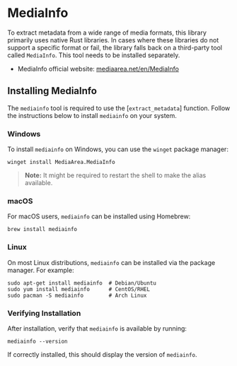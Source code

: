 # MediaInfo

To extract metadata from a wide range of media formats, this library primarily uses native Rust
libraries. In cases where these libraries do not support a specific format or fail, the library
falls back on a third-party tool called `MediaInfo`. This tool needs to be installed separately.

- MediaInfo official website: [mediaarea.net/en/MediaInfo](https://mediaarea.net/en/MediaInfo)

## Installing MediaInfo

The `mediainfo` tool is required to use the [`extract_metadata`] function. Follow the instructions
below to install `mediainfo` on your system.

### Windows

To install `mediainfo` on Windows, you can use the `winget` package manager:

```
winget install MediaArea.MediaInfo
```

> **Note:** It might be required to restart the shell to make the alias available.

### macOS

For macOS users, `mediainfo` can be installed using Homebrew:

```
brew install mediainfo
```

### Linux

On most Linux distributions, `mediainfo` can be installed via the package manager. For example:

```
sudo apt-get install mediainfo  # Debian/Ubuntu
sudo yum install mediainfo      # CentOS/RHEL
sudo pacman -S mediainfo        # Arch Linux
```

### Verifying Installation

After installation, verify that `mediainfo` is available by running:

```
mediainfo --version
```

If correctly installed, this should display the version of `mediainfo`.
